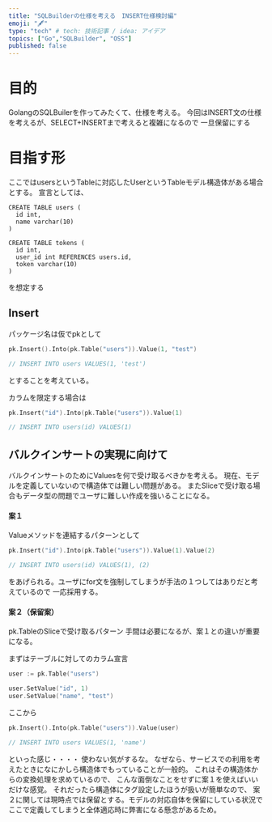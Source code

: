 ```yaml
---
title: "SQLBuilderの仕様を考える　INSERT仕様検討編"
emoji: "🖋"
type: "tech" # tech: 技術記事 / idea: アイデア
topics: ["Go","SQLBuilder", "OSS"]
published: false
---
```


# 目的
GolangのSQLBuilerを作ってみたくて、仕様を考える。
今回はINSERT文の仕様を考えるが、SELECT+INSERTまで考えると複雑になるので
一旦保留にする

# 目指す形
ここではusersというTableに対応したUserというTableモデル構造体がある場合とする。
宣言としては、
```
CREATE TABLE users (
  id int,
  name varchar(10)
)

CREATE TABLE tokens (
  id int,
  user_id int REFERENCES users.id,
  token varchar(10)
)
```
を想定する

## Insert

パッケージ名は仮でpkとして

```go
pk.Insert().Into(pk.Table("users")).Value(1, "test")

// INSERT INTO users VALUES(1, 'test')
```

とすることを考えている。

カラムを限定する場合は

```go
pk.Insert("id").Into(pk.Table("users")).Value(1)

// INSERT INTO users(id) VALUES(1)
```

## バルクインサートの実現に向けて
バルクインサートのためにValuesを何で受け取るべきかを考える。
現在、モデルを定義していないので構造体では難しい問題がある。
またSliceで受け取る場合もデータ型の問題でユーザに難しい作成を強いることになる。

#### 案１
Valueメソッドを連結するパターンとして
```go
pk.Insert("id").Into(pk.Table("users")).Value(1).Value(2)

// INSERT INTO users(id) VALUES(1), (2)
```

をあげられる。ユーザにfor文を強制してしまうが手法の１つしてはありだと考えているので
一応採用する。

#### 案２（保留案）
pk.TableのSliceで受け取るパターン
手間は必要になるが、案１との違いが重要になる。

まずはテーブルに対してのカラム宣言
```go
user := pk.Table("users")

user.SetValue("id", 1)
user.SetValue("name", "test")
```

ここから

```go
pk.Insert().Into(pk.Table("users")).Value(user)

// INSERT INTO users VALUES(1, 'name')
```

といった感じ・・・・
使わない気がするな。
なぜなら、サービスでの利用を考えたときになにかしら構造体でもっていることが一般的。
これはその構造体からの変換処理を求めているので、
こんな面倒なことをせずに案１を使えばいいだけな感覚。
それだったら構造体にタグ設定したほうが扱いが簡単なので、
案２に関しては現時点では保留とする。モデルの対応自体を保留にしている状況でここで定義してしまうと全体適応時に弊害になる懸念があるため。
